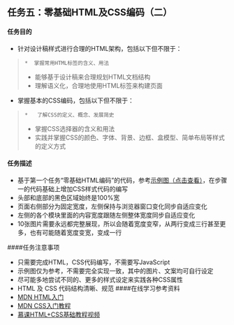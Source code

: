 ## 任务五：零基础HTML及CSS编码（二）

#### 任务目的

- 针对设计稿样式进行合理的HTML架构，包括以下但不限于：

> ``` 
> *  掌握常用HTML标签的含义、用法
> ```
> - 能够基于设计稿来合理规划HTML文档结构
> - 理解语义化，合理地使用HTML标签来构建页面

- 掌握基本的CSS编码，包括以下但不限于：
> ```
> *   了解CSS的定义、概念、发展简史
> ```
> - 掌握CSS选择器的含义和用法
> - 实践并掌握CSS的颜色、字体、背景、边框、盒模型、简单布局等样式的定义方式
#### 任务描述

- 基于第一个任务“零基础HTML编码”的代码，参考[示例图（点击查看）](http://7xrp04.com1.z0.glb.clouddn.com/task_1_5_1.jpg)，在步骤一的代码基础上增加CSS样式代码的编写
- 头部和底部的黑色区域始终是100%宽
- 页面右侧部分为固定宽度，左侧保持与浏览器窗口变化同步自适应变化
- 左侧的各个模块里面的内容宽度跟随左侧整体宽度同步自适应变化
- 10张图片需要永远都完整展现，所以会随着宽度变窄，从两行变成三行甚至更多，也有可能随着宽度变宽，变成一行

####任务注意事项
- 只需要完成HTML，CSS代码编写，不需要写JavaScript
- 示例图仅为参考，不需要完全实现一致，其中的图片、文案均可自行设定
- 尽可能多地尝试不同的、更多的样式设定来实践各种CSS属性
- HTML 及 CSS 代码结构清晰、规范
####在线学习参考资料
- [MDN HTML入门](https://developer.mozilla.org/zh-CN/docs/Web/Guide/HTML/Introduction)
- [MDN CSS入门教程](https://developer.mozilla.org/zh-CN/docs/Web/Guide/CSS/Getting_started)
- [慕课HTML+CSS基础教程视频](http://www.imooc.com/learn/9)

